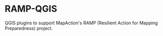 RAMP-QGIS
=========

QGIS plugins to support MapAction's RAMP (Resilient Action for Mapping Preparedness) project.

